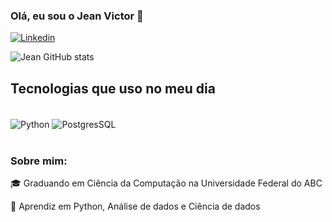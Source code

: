 ### Olá, eu sou o Jean Victor 👋

[![Linkedin](https://img.shields.io/badge/LinkedIn-0077B5?style=for-the-badge&logo=linkedin&logoColor=white)](https://https://www.linkedin.com/in/jean-victor-ferreira-dos-santos-42952a1a1/)

![Jean GitHub stats](https://github-readme-stats.vercel.app/api?username=FerreiraJean018&show_icons=true&theme=tokyonight)

## Tecnologias que uso no meu dia

<div style="display: inline_block"><br>
  <img align="center" src="https://img.shields.io/badge/Python-3776AB?style=for-the-badge&logo=python&logoColor=white" alt="Python" />
  <img align="center" src="https://img.shields.io/badge/PostgreSQL-316192?style=for-the-badge&logo=postgresql&logoColor=white" alt="PostgresSQL" />
</div><br>

### Sobre mim:

  🎓 Graduando em Ciência da Computação na Universidade Federal do ABC

  📜  Aprendiz em Python, Análise de dados e Ciência de dados

